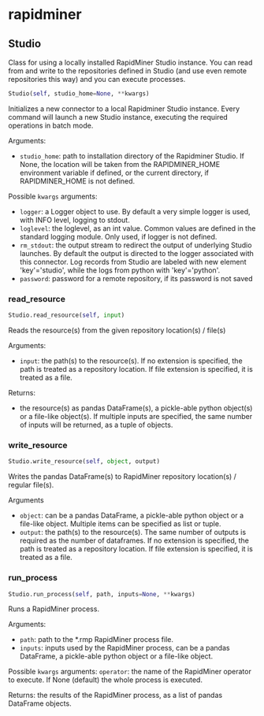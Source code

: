 # rapidminer

## Studio
Class for using a locally installed RapidMiner Studio instance. You can read from and write to the repositories defined in Studio (and use even remote repositories this way) and you can execute processes.

```python
Studio(self, studio_home=None, **kwargs)
```

Initializes a new connector to a local Rapidminer Studio instance. Every command will launch a new Studio instance, executing the required operations in batch mode.

Arguments:
- `studio_home`: path to installation directory of the Rapidminer Studio. If None, the location will be taken from the RAPIDMINER_HOME environment variable if defined, or the current directory, if RAPIDMINER_HOME is not defined.

Possible `kwargs` arguments:
- `logger`: a Logger object to use. By default a very simple logger is used, with INFO level, logging to stdout.
- `loglevel`: the loglevel, as an int value. Common values are defined in the standard logging module. Only used, if logger is not defined.
- `rm_stdout`: the output stream to redirect the output of underlying Studio launches. By default the output is directed to the logger associated with this connector. Log records from Studio are labeled with new element 'key'='studio', while the logs from python with 'key'='python'.
- `password`: password for a remote repository, if its password is not saved

### read_resource
```python
Studio.read_resource(self, input)
```

Reads the resource(s) from the given repository location(s) / file(s)

Arguments:
- `input`: the path(s) to the resource(s). If no extension is specified, the path is treated as a repository location. If file extension is specified, it is treated as a file.

Returns: 
- the resource(s) as pandas DataFrame(s), a pickle-able python object(s) or a file-like object(s). If multiple inputs are specified, the same number of inputs will be returned, as a tuple of objects.

### write_resource
```python
Studio.write_resource(self, object, output)
```

Writes the pandas DataFrame(s) to RapidMiner repository location(s) / regular file(s).

Arguments
- `object`: can be a pandas DataFrame, a pickle-able python object or a file-like object. Multiple items can be specified as list or tuple.
- `output`: the path(s) to the resource(s). The same number of outputs is required as the number of dataframes. If no extension is specified, the path is treated as a repository location. If file extension is specified, it is treated as a file.

### run_process
```python
Studio.run_process(self, path, inputs=None, **kwargs)
```

Runs a RapidMiner process.

Arguments:
- `path`: path to the *.rmp RapidMiner process file.
- `inputs`: inputs used by the RapidMiner process, can be a pandas DataFrame, a pickle-able python object or a file-like object.

Possible `kwargs` arguments:
`operator`: the name of the RapidMiner operator to execute. If None (default) the whole process is executed.

Returns:
the results of the RapidMiner process, as a list of pandas DataFrame objects.

